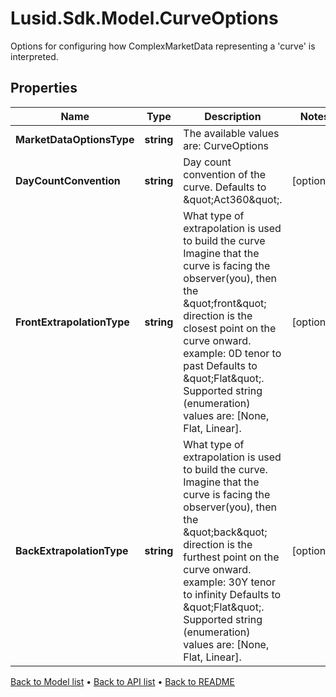# Lusid.Sdk.Model.CurveOptions
Options for configuring how ComplexMarketData representing a 'curve' is interpreted.

## Properties

Name | Type | Description | Notes
------------ | ------------- | ------------- | -------------
**MarketDataOptionsType** | **string** | The available values are: CurveOptions | 
**DayCountConvention** | **string** | Day count convention of the curve. Defaults to \&quot;Act360\&quot;. | [optional] 
**FrontExtrapolationType** | **string** | What type of extrapolation is used to build the curve  Imagine that the curve is facing the observer(you), then the \&quot;front\&quot; direction is the closest point on the curve onward.    example: 0D tenor to past  Defaults to \&quot;Flat\&quot;. Supported string (enumeration) values are: [None, Flat, Linear]. | [optional] 
**BackExtrapolationType** | **string** | What type of extrapolation is used to build the curve.    Imagine that the curve is facing the observer(you), then the \&quot;back\&quot; direction is the furthest point on the curve onward.  example: 30Y tenor to infinity    Defaults to \&quot;Flat\&quot;. Supported string (enumeration) values are: [None, Flat, Linear]. | [optional] 

[Back to Model list](../README.md#documentation-for-models) &#8226; [Back to API list](../README.md#documentation-for-api-endpoints) &#8226; [Back to README](../README.md)

